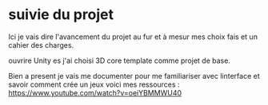 # suivie du projet

Ici je vais dire l'avancement du projet au fur et à mesur mes choix fais et un cahier des charges.

ouvrire Unity es j'ai choisi 3D core template comme projet de base.

Bien a present je vais me documenter pour me familiariser avec linterface et savoir comment crée un jeux voici mes ressources :
https://www.youtube.com/watch?v=oeiYBMMWU40

